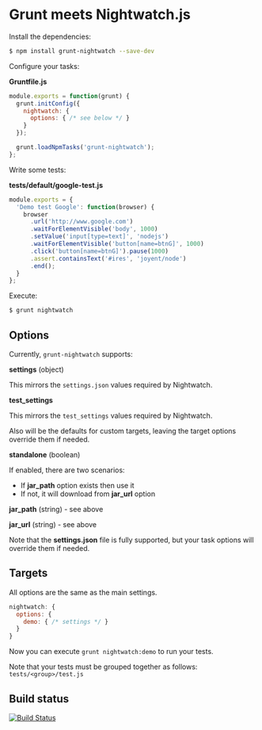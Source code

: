 # Grunt meets Nightwatch.js

Install the dependencies:

```bash
$ npm install grunt-nightwatch --save-dev
```

Configure your tasks:

**Gruntfile.js**

```javascript
module.exports = function(grunt) {
  grunt.initConfig({
    nightwatch: {
      options: { /* see below */ }
    }
  });

  grunt.loadNpmTasks('grunt-nightwatch');
};
```

Write some tests:

**tests/default/google-test.js**

```javascript
module.exports = {
  'Demo test Google': function(browser) {
    browser
      .url('http://www.google.com')
      .waitForElementVisible('body', 1000)
      .setValue('input[type=text]', 'nodejs')
      .waitForElementVisible('button[name=btnG]', 1000)
      .click('button[name=btnG]').pause(1000)
      .assert.containsText('#ires', 'joyent/node')
      .end();
  }
};
```

Execute:

```bash
$ grunt nightwatch
```

## Options

Currently, `grunt-nightwatch` supports:

**settings** (object)

This mirrors the `settings.json` values required by Nightwatch.

**test_settings**

This mirrors the `test_settings` values required by Nightwatch.

Also will be the defaults for custom targets, leaving the target options override them if needed.

**standalone** (boolean)

If enabled, there are two scenarios:

* If **jar_path** option exists then use it
* If not, it will download from **jar_url** option

**jar_path** (string) - see above

**jar_url** (string)  - see above

Note that the **settings.json** file is fully supported, but your task options will override them if needed.

## Targets

All options are the same as the main settings.

```javascript
nightwatch: {
  options: {
    demo: { /* settings */ }
  }
}
```

Now you can execute `grunt nightwatch:demo` to run your tests.

Note that your tests must be grouped together as follows: `tests/<group>/test.js`

## Build status

[![Build Status](https://travis-ci.org/pateketrueke/grunt-nightwatch.png)](https://travis-ci.org/pateketrueke/grunt-nightwatch)

